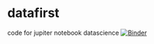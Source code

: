 # datafirst
code for jupiter notebook datascience
[![Binder](https://mybinder.org/badge_logo.svg)](https://mybinder.org/v2/git/https%3A%2F%2Fgithub.com%2Faithaliya%2Fdatafirst.git/main)
